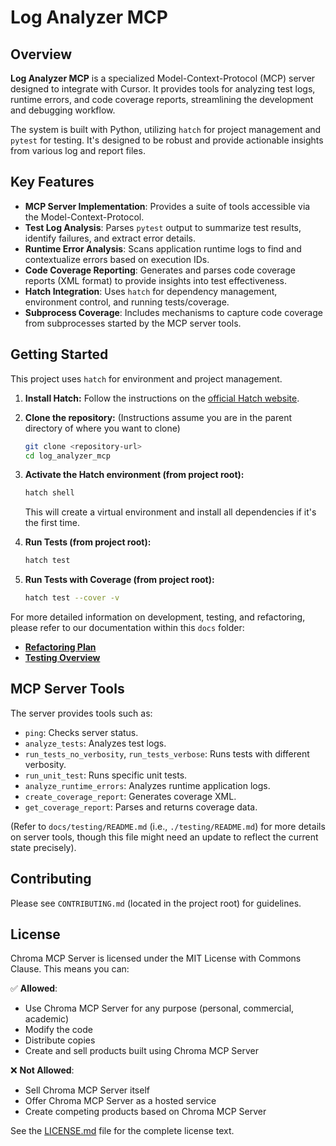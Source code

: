 # Log Analyzer MCP

## Overview

**Log Analyzer MCP** is a specialized Model-Context-Protocol (MCP) server designed to integrate with Cursor. It provides tools for analyzing test logs, runtime errors, and code coverage reports, streamlining the development and debugging workflow.

The system is built with Python, utilizing `hatch` for project management and `pytest` for testing. It's designed to be robust and provide actionable insights from various log and report files.

## Key Features

- **MCP Server Implementation**: Provides a suite of tools accessible via the Model-Context-Protocol.
- **Test Log Analysis**: Parses `pytest` output to summarize test results, identify failures, and extract error details.
- **Runtime Error Analysis**: Scans application runtime logs to find and contextualize errors based on execution IDs.
- **Code Coverage Reporting**: Generates and parses code coverage reports (XML format) to provide insights into test effectiveness.
- **Hatch Integration**: Uses `hatch` for dependency management, environment control, and running tests/coverage.
- **Subprocess Coverage**: Includes mechanisms to capture code coverage from subprocesses started by the MCP server tools.

## Getting Started

This project uses `hatch` for environment and project management.

1. **Install Hatch:**
    Follow the instructions on the [official Hatch website](https://hatch.pypa.io/latest/install/).

2. **Clone the repository:**
    (Instructions assume you are in the parent directory of where you want to clone)

    ```bash
    git clone <repository-url>
    cd log_analyzer_mcp
    ```

3. **Activate the Hatch environment (from project root):**

    ```bash
    hatch shell
    ```

    This will create a virtual environment and install all dependencies if it's the first time.

4. **Run Tests (from project root):**

    ```bash
    hatch test
    ```

5. **Run Tests with Coverage (from project root):**

    ```bash
    hatch test --cover -v
    ```

For more detailed information on development, testing, and refactoring, please refer to our documentation within this `docs` folder:

- **[Refactoring Plan](./refactoring/log_analyzer_refactoring_v1.md)**
- **[Testing Overview](./testing/README.md)**

## MCP Server Tools

The server provides tools such as:

- `ping`: Checks server status.
- `analyze_tests`: Analyzes test logs.
- `run_tests_no_verbosity`, `run_tests_verbose`: Runs tests with different verbosity.
- `run_unit_test`: Runs specific unit tests.
- `analyze_runtime_errors`: Analyzes runtime application logs.
- `create_coverage_report`: Generates coverage XML.
- `get_coverage_report`: Parses and returns coverage data.

(Refer to `docs/testing/README.md` (i.e., `./testing/README.md`) for more details on server tools, though this file might need an update to reflect the current state precisely).

## Contributing

Please see `CONTRIBUTING.md` (located in the project root) for guidelines.

## License

Chroma MCP Server is licensed under the MIT License with Commons Clause. This means you can:

✅ **Allowed**:

- Use Chroma MCP Server for any purpose (personal, commercial, academic)
- Modify the code
- Distribute copies
- Create and sell products built using Chroma MCP Server

❌ **Not Allowed**:

- Sell Chroma MCP Server itself
- Offer Chroma MCP Server as a hosted service
- Create competing products based on Chroma MCP Server

See the [LICENSE.md](LICENSE.md) file for the complete license text.
